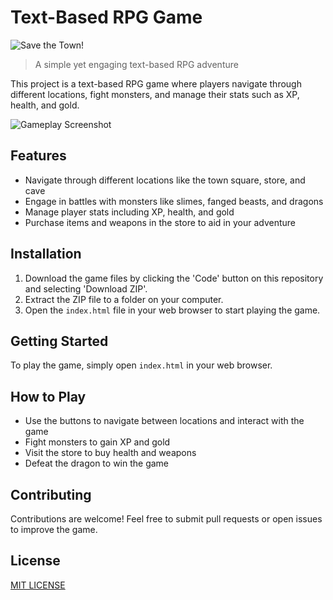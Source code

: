 # Text-Based RPG Game

![Save the Town!](https://github.com/ericsecution/fcc-cert-text-based-rpg/assets/109568180/7c84f903-9f57-467f-a636-11c1d026c485)

> A simple yet engaging text-based RPG adventure

This project is a text-based RPG game where players navigate through different locations, fight monsters, and manage their stats such as XP, health, and gold.

![Gameplay Screenshot](https://github.com/ericsecution/fcc-cert-text-based-rpg/assets/109568180/25f5b741-98d3-41c2-a9a9-c5cd9d9da17a)

## Features

- Navigate through different locations like the town square, store, and cave
- Engage in battles with monsters like slimes, fanged beasts, and dragons
- Manage player stats including XP, health, and gold
- Purchase items and weapons in the store to aid in your adventure

## Installation

1. Download the game files by clicking the 'Code' button on this repository and selecting 'Download ZIP'.
2. Extract the ZIP file to a folder on your computer.
3. Open the `index.html` file in your web browser to start playing the game.

## Getting Started

To play the game, simply open `index.html` in your web browser.

## How to Play

- Use the buttons to navigate between locations and interact with the game
- Fight monsters to gain XP and gold
- Visit the store to buy health and weapons
- Defeat the dragon to win the game

## Contributing

Contributions are welcome! Feel free to submit pull requests or open issues to improve the game.

## License

[MIT LICENSE](https://github.com/ericsecution/fcc-cert-text-based-rpg/blob/cbeeae41131c2d888d8efe6f61cb4079f3b34cc5/LICENSE)
